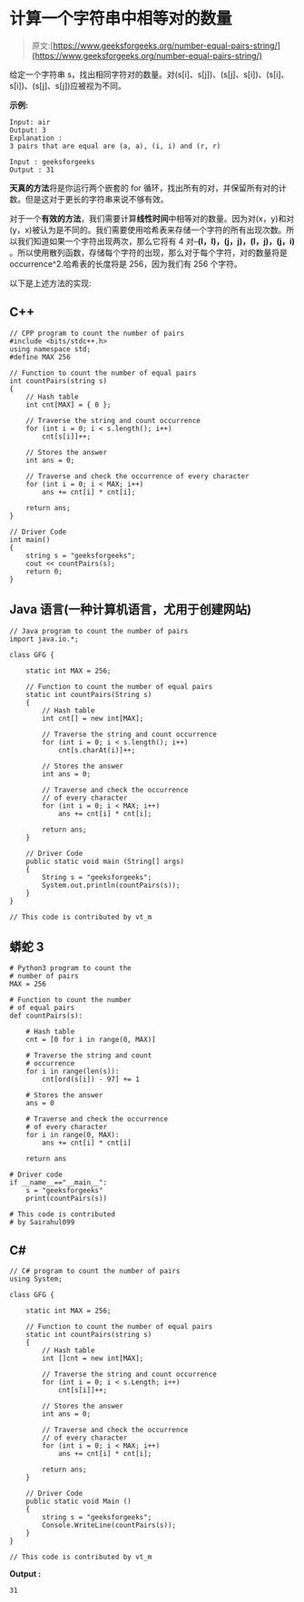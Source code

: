 # 计算一个字符串中相等对的数量

> 原文:[https://www.geeksforgeeks.org/number-equal-pairs-string/](https://www.geeksforgeeks.org/number-equal-pairs-string/)

给定一个字符串 s，找出相同字符对的数量。对(s[i]、s[j])、(s[j]、s[i])、(s[i]、s[i])、(s[j]、s[j])应被视为不同。

**示例:**

```
Input: air
Output: 3
Explanation :
3 pairs that are equal are (a, a), (i, i) and (r, r)

Input : geeksforgeeks
Output : 31

```

**天真的方法**将是你运行两个嵌套的 for 循环，找出所有的对，并保留所有对的计数。但是这对于更长的字符串来说不够有效。

对于一个**有效的方法**，我们需要计算**线性时间**中相等对的数量。因为对(x，y)和对(y，x)被认为是不同的。我们需要使用哈希表来存储一个字符的所有出现次数。所以我们知道如果一个字符出现两次，那么它将有 4 对–**(I，I)，(j，j)，(I，j)，(j，i)** 。所以使用散列函数，存储每个字符的出现，那么对于每个字符，对的数量将是 occurrence^2.哈希表的长度将是 256，因为我们有 256 个字符。

以下是上述方法的实现:

## C++

```
// CPP program to count the number of pairs
#include <bits/stdc++.h>
using namespace std;
#define MAX 256

// Function to count the number of equal pairs
int countPairs(string s)
{
    // Hash table
    int cnt[MAX] = { 0 };

    // Traverse the string and count occurrence
    for (int i = 0; i < s.length(); i++)
        cnt[s[i]]++;

    // Stores the answer
    int ans = 0;

    // Traverse and check the occurrence of every character
    for (int i = 0; i < MAX; i++)
        ans += cnt[i] * cnt[i];

    return ans;
}

// Driver Code
int main()
{
    string s = "geeksforgeeks";
    cout << countPairs(s);
    return 0;
}
```

## Java 语言(一种计算机语言，尤用于创建网站)

```
// Java program to count the number of pairs
import java.io.*;

class GFG {

    static int MAX = 256;

    // Function to count the number of equal pairs
    static int countPairs(String s)
    {
        // Hash table
        int cnt[] = new int[MAX];

        // Traverse the string and count occurrence
        for (int i = 0; i < s.length(); i++)
            cnt[s.charAt(i)]++;

        // Stores the answer
        int ans = 0;

        // Traverse and check the occurrence
        // of every character
        for (int i = 0; i < MAX; i++)
            ans += cnt[i] * cnt[i];

        return ans;
    }

    // Driver Code
    public static void main (String[] args)
    {
        String s = "geeksforgeeks";
        System.out.println(countPairs(s));
    }
}

// This code is contributed by vt_m
```

## 蟒蛇 3

```
# Python3 program to count the 
# number of pairs 
MAX = 256

# Function to count the number 
# of equal pairs
def countPairs(s):

    # Hash table 
    cnt = [0 for i in range(0, MAX)]

    # Traverse the string and count 
    # occurrence 
    for i in range(len(s)):
        cnt[ord(s[i]) - 97] += 1

    # Stores the answer 
    ans = 0

    # Traverse and check the occurrence 
    # of every character 
    for i in range(0, MAX):
        ans += cnt[i] * cnt[i]

    return ans

# Driver code 
if __name__=="__main__":
    s = "geeksforgeeks"
    print(countPairs(s))

# This code is contributed 
# by Sairahul099         
```

## C#

```
// C# program to count the number of pairs
using System;

class GFG {

    static int MAX = 256;

    // Function to count the number of equal pairs
    static int countPairs(string s)
    {
        // Hash table
        int []cnt = new int[MAX];

        // Traverse the string and count occurrence
        for (int i = 0; i < s.Length; i++)
            cnt[s[i]]++;

        // Stores the answer
        int ans = 0;

        // Traverse and check the occurrence
        // of every character
        for (int i = 0; i < MAX; i++)
            ans += cnt[i] * cnt[i];

        return ans;
    }

    // Driver Code
    public static void Main ()
    {
        string s = "geeksforgeeks";
        Console.WriteLine(countPairs(s));
    }
}

// This code is contributed by vt_m
```

**Output :**

```
31

```